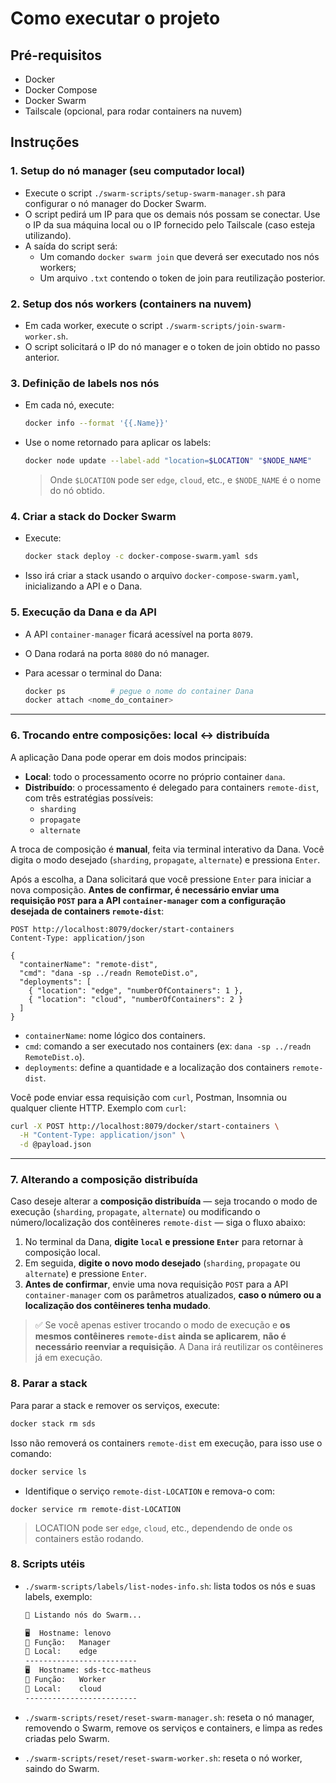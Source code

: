 # Como executar o projeto

## Pré-requisitos

- Docker
- Docker Compose
- Docker Swarm
- Tailscale (opcional, para rodar containers na nuvem)

## Instruções

### 1. Setup do nó manager (seu computador local)

- Execute o script `./swarm-scripts/setup-swarm-manager.sh` para configurar o nó manager do Docker Swarm.
- O script pedirá um IP para que os demais nós possam se conectar. Use o IP da sua máquina local ou o IP fornecido pelo Tailscale (caso esteja utilizando).
- A saída do script será:
  - Um comando `docker swarm join` que deverá ser executado nos nós workers;
  - Um arquivo `.txt` contendo o token de join para reutilização posterior.

### 2. Setup dos nós workers (containers na nuvem)

- Em cada worker, execute o script `./swarm-scripts/join-swarm-worker.sh`.
- O script solicitará o IP do nó manager e o token de join obtido no passo anterior.

### 3. Definição de labels nos nós

- Em cada nó, execute:

  ```bash
  docker info --format '{{.Name}}'
  ```

- Use o nome retornado para aplicar os labels:

  ```bash
  docker node update --label-add "location=$LOCATION" "$NODE_NAME"
  ```

  > Onde `$LOCATION` pode ser `edge`, `cloud`, etc., e `$NODE_NAME` é o nome do nó obtido.

### 4. Criar a stack do Docker Swarm

- Execute:

  ```bash
  docker stack deploy -c docker-compose-swarm.yaml sds
  ```

- Isso irá criar a stack usando o arquivo `docker-compose-swarm.yaml`, inicializando a API e o Dana.

### 5. Execução da Dana e da API

- A API `container-manager` ficará acessível na porta `8079`.
- O Dana rodará na porta `8080` do nó manager.
- Para acessar o terminal do Dana:

  ```bash
  docker ps          # pegue o nome do container Dana
  docker attach <nome_do_container>
  ```

---

### 6. Trocando entre composições: local ↔ distribuída

A aplicação Dana pode operar em dois modos principais:

- **Local**: todo o processamento ocorre no próprio container `dana`.
- **Distribuído**: o processamento é delegado para containers `remote-dist`, com três estratégias possíveis:
  - `sharding`
  - `propagate`
  - `alternate`

A troca de composição é **manual**, feita via terminal interativo da Dana. Você digita o modo desejado (`sharding`, `propagate`, `alternate`) e pressiona `Enter`.

Após a escolha, a Dana solicitará que você pressione `Enter` para iniciar a nova composição. **Antes de confirmar, é necessário enviar uma requisição `POST` para a API `container-manager` com a configuração desejada de containers `remote-dist`**:

```http
POST http://localhost:8079/docker/start-containers
Content-Type: application/json

{
  "containerName": "remote-dist",
  "cmd": "dana -sp ../readn RemoteDist.o",
  "deployments": [
    { "location": "edge", "numberOfContainers": 1 },
    { "location": "cloud", "numberOfContainers": 2 }
  ]
}
```

- `containerName`: nome lógico dos containers.
- `cmd`: comando a ser executado nos containers (ex: `dana -sp ../readn RemoteDist.o`).
- `deployments`: define a quantidade e a localização dos containers `remote-dist`.

Você pode enviar essa requisição com `curl`, Postman, Insomnia ou qualquer cliente HTTP. Exemplo com `curl`:

```bash
curl -X POST http://localhost:8079/docker/start-containers \
  -H "Content-Type: application/json" \
  -d @payload.json
```

---

### 7. Alterando a composição distribuída

Caso deseje alterar a **composição distribuída** — seja trocando o modo de execução (`sharding`, `propagate`, `alternate`) ou modificando o número/localização dos contêineres `remote-dist` — siga o fluxo abaixo:

1. No terminal da Dana, **digite `local` e pressione `Enter`** para retornar à composição local.
2. Em seguida, **digite o novo modo desejado** (`sharding`, `propagate` ou `alternate`) e pressione `Enter`.
3. **Antes de confirmar**, envie uma nova requisição `POST` para a API `container-manager` com os parâmetros atualizados, **caso o número ou a localização dos contêineres tenha mudado**.

> ✅ Se você apenas estiver trocando o modo de execução e **os mesmos contêineres `remote-dist` ainda se aplicarem**, **não é necessário reenviar a requisição**. A Dana irá reutilizar os contêineres já em execução.

### 8. Parar a stack

Para parar a stack e remover os serviços, execute:

```bash
docker stack rm sds
```

Isso não removerá os containers `remote-dist` em execução, para isso use o comando:

```bash
docker service ls
```

- Identifique o serviço `remote-dist-LOCATION` e remova-o com:

```
docker service rm remote-dist-LOCATION
```

> LOCATION pode ser `edge`, `cloud`, etc., dependendo de onde os containers estão rodando.

### 8. Scripts utéis

- `./swarm-scripts/labels/list-nodes-info.sh`: lista todos os nós e suas labels, exemplo:

  ```bash
  📡 Listando nós do Swarm...

  🖥️  Hostname: lenovo
  🔧 Função:   Manager
  📍 Local:    edge
  -------------------------
  🖥️  Hostname: sds-tcc-matheus
  🔧 Função:   Worker
  📍 Local:    cloud
  -------------------------
  ```

- `./swarm-scripts/reset/reset-swarm-manager.sh`: reseta o nó manager, removendo o Swarm, remove os serviços e containers, e limpa as redes criadas pelo Swarm.
- `./swarm-scripts/reset/reset-swarm-worker.sh`: reseta o nó worker, saindo do Swarm.
